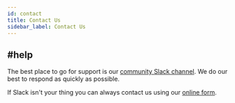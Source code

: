 ```yaml
---
id: contact
title: Contact Us
sidebar_label: Contact Us
---
```


## #help

The best place to go for support is our <a href="https://deity-community.slack.com/archives/CDL2XDSHZ" target="_blank" rel="noreferrer noopener">community Slack channel</a>. We do our best to respond as quickly as possible.

If Slack isn't your thing you can always contact us using our <a href="https://deity.io/contact" target="_blank" rel="noreferrer noopener">online form</a>.
